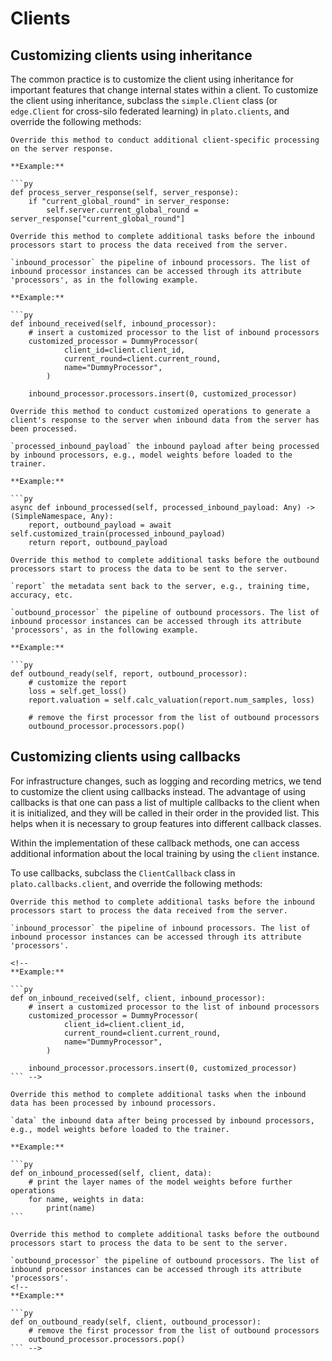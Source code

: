 # Clients

## Customizing clients using inheritance

The common practice is to customize the client using inheritance for important features that change internal states within a client. To customize the client using inheritance, subclass the `simple.Client` class (or `edge.Client` for cross-silo federated learning) in `plato.clients`, and override the following methods:

```{admonition} **process_server_response(self, server_response)**
Override this method to conduct additional client-specific processing on the server response.

**Example:**

```py
def process_server_response(self, server_response):
    if "current_global_round" in server_response:
        self.server.current_global_round = server_response["current_global_round"]
```

```{admonition} **inbound_received(self, inbound_processor)**
Override this method to complete additional tasks before the inbound processors start to process the data received from the server.

`inbound_processor` the pipeline of inbound processors. The list of inbound processor instances can be accessed through its attribute 'processors', as in the following example.

**Example:**

```py
def inbound_received(self, inbound_processor):
    # insert a customized processor to the list of inbound processors
    customized_processor = DummyProcessor(
            client_id=client.client_id,
            current_round=client.current_round,
            name="DummyProcessor",
        )

    inbound_processor.processors.insert(0, customized_processor) 
```

```{admonition} **inbound_processed(self, processed_inbound_payload)**
Override this method to conduct customized operations to generate a client's response to the server when inbound data from the server has been processed.

`processed_inbound_payload` the inbound payload after being processed by inbound processors, e.g., model weights before loaded to the trainer.

**Example:**

```py
async def inbound_processed(self, processed_inbound_payload: Any) -> (SimpleNamespace, Any):
    report, outbound_payload = await self.customized_train(processed_inbound_payload)
    return report, outbound_payload
```

```{admonition} **outbound_ready(self, report, outbound_processor)**
Override this method to complete additional tasks before the outbound processors start to process the data to be sent to the server.

`report` the metadata sent back to the server, e.g., training time, accuracy, etc.

`outbound_processor` the pipeline of outbound processors. The list of inbound processor instances can be accessed through its attribute 'processors', as in the following example.

**Example:**

```py
def outbound_ready(self, report, outbound_processor):
    # customize the report 
    loss = self.get_loss()
    report.valuation = self.calc_valuation(report.num_samples, loss)
    
    # remove the first processor from the list of outbound processors
    outbound_processor.processors.pop() 
```

## Customizing clients using callbacks

For infrastructure changes, such as logging and recording metrics, we tend to customize the client using callbacks instead. The advantage of using callbacks is that one can pass a list of multiple callbacks to the client when it is initialized, and they will be called in their order in the provided list. This helps when it is necessary to group features into different callback classes.

Within the implementation of these callback methods, one can access additional information about the local training by using the `client` instance. 

To use callbacks, subclass the `ClientCallback` class in `plato.callbacks.client`, and override the following methods:


````{admonition} **on_inbound_received(self, client, inbound_processor)**
Override this method to complete additional tasks before the inbound processors start to process the data received from the server.

`inbound_processor` the pipeline of inbound processors. The list of inbound processor instances can be accessed through its attribute 'processors'.

<!-- 
**Example:**

```py
def on_inbound_received(self, client, inbound_processor):
    # insert a customized processor to the list of inbound processors
    customized_processor = DummyProcessor(
            client_id=client.client_id,
            current_round=client.current_round,
            name="DummyProcessor",
        )

    inbound_processor.processors.insert(0, customized_processor) 
``` -->
````


````{admonition} **on_inbound_processed(self, client, data)**
Override this method to complete additional tasks when the inbound data has been processed by inbound processors.

`data` the inbound data after being processed by inbound processors, e.g., model weights before loaded to the trainer.

**Example:**

```py
def on_inbound_processed(self, client, data):
    # print the layer names of the model weights before further operations
    for name, weights in data:
        print(name)
```
````

````{admonition} **on_outbound_ready(self, client, outbound_processor)**
Override this method to complete additional tasks before the outbound processors start to process the data to be sent to the server.

`outbound_processor` the pipeline of outbound processors. The list of inbound processor instances can be accessed through its attribute 'processors'.
<!-- 
**Example:**

```py
def on_outbound_ready(self, client, outbound_processor):
    # remove the first processor from the list of outbound processors
    outbound_processor.processors.pop() 
``` -->
````